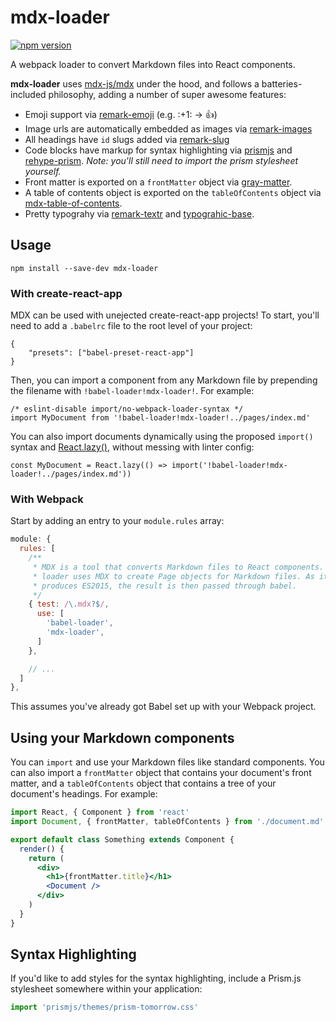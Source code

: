mdx-loader
==========

[![npm version](https://img.shields.io/npm/v/mdx-loader.svg)](https://www.npmjs.com/package/mdx-loader)

A webpack loader to convert Markdown files into React components.

**mdx-loader** uses [mdx-js/mdx](https://github.com/mdx-js/mdx) under the hood, and follows a batteries-included philosophy, adding a number of super awesome features:

* Emoji support via [remark-emoji](https://www.npmjs.com/package/remark-emoji) (e.g. \:+1\: -> :+1:)
* Image urls are automatically embedded as images via [remark-images](https://www.npmjs.com/package/remark-images)
* All headings have `id` slugs added via [remark-slug](https://github.com/remarkjs/remark-slug)
* Code blocks have markup for syntax highlighting via [prismjs](https://prismjs.com/) and [rehype-prism](https://github.com/mapbox/rehype-prism). *Note: you'll still need to import the prism stylesheet yourself.*
* Front matter is exported on a `frontMatter` object via [gray-matter](https://github.com/jonschlinkert/gray-matter).
* A table of contents object is exported on the `tableOfContents` object via [mdx-table-of-contents](./packages/mdx-table-of-contents).
* Pretty typograhy via [remark-textr](https://github.com/remarkjs/remark-textr) and [typograhic-base](https://github.com/iamstarkov/typographic-base).

## Usage

```
npm install --save-dev mdx-loader
```

### With create-react-app

MDX can be used with unejected create-react-app projects! To start, you'll need to add a `.babelrc` file to the root level of your project:

```
{
    "presets": ["babel-preset-react-app"]
}
```

Then, you can import a component from any Markdown file by prepending the filename with `!babel-loader!mdx-loader!`. For example:

```
/* eslint-disable import/no-webpack-loader-syntax */
import MyDocument from '!babel-loader!mdx-loader!../pages/index.md'
```

You can also import documents dynamically using the proposed `import()` syntax and [React.lazy()](https://reactjs.org/docs/code-splitting.html#reactlazy), without messing with linter config:

```
const MyDocument = React.lazy(() => import('!babel-loader!mdx-loader!../pages/index.md'))
```

### With Webpack

Start by adding an entry to your `module.rules` array:

```js
module: {
  rules: [
    /**
     * MDX is a tool that converts Markdown files to React components. This
     * loader uses MDX to create Page objects for Markdown files. As it
     * produces ES2015, the result is then passed through babel.
     */
    { test: /\.mdx?$/,
      use: [
        'babel-loader',
        'mdx-loader',
      ]
    },

    // ...
  ]
},
```

This assumes you've already got Babel set up with your Webpack project.

## Using your Markdown components

You can `import` and use your Markdown files like standard components. You can also import a `frontMatter` object that contains your document's front matter, and a `tableOfContents` object that contains a tree of your document's headings. For example:

```jsx
import React, { Component } from 'react'
import Document, { frontMatter, tableOfContents } from './document.md'

export default class Something extends Component {
  render() {
    return (
      <div>
        <h1>{frontMatter.title}</h1>
        <Document />
      </div>
    )
  }
}
```

## Syntax Highlighting

If you'd like to add styles for the syntax highlighting, include a Prism.js stylesheet somewhere within your application:

```js
import 'prismjs/themes/prism-tomorrow.css'
```

